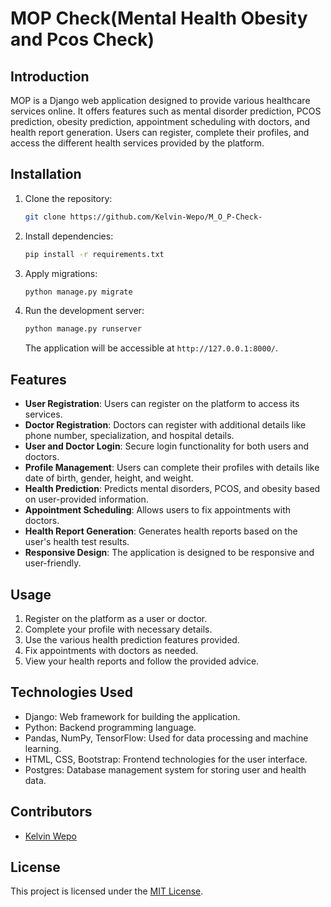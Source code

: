
# MOP Check(Mental Health Obesity and Pcos Check)

## Introduction
MOP is a Django web application designed to provide various healthcare services online. It offers features such as mental disorder prediction, PCOS prediction, obesity prediction, appointment scheduling with doctors, and health report generation. Users can register, complete their profiles, and access the different health services provided by the platform.

## Installation
1. Clone the repository:
   ```bash
   git clone https://github.com/Kelvin-Wepo/M_O_P-Check-
   ```
2. Install dependencies:
   ```bash
   pip install -r requirements.txt
   ```
3. Apply migrations:
   ```bash
   python manage.py migrate
   ```
4. Run the development server:
   ```bash
   python manage.py runserver
   ```
   The application will be accessible at `http://127.0.0.1:8000/`.

## Features
- **User Registration**: Users can register on the platform to access its services.
- **Doctor Registration**: Doctors can register with additional details like phone number, specialization, and hospital details.
- **User and Doctor Login**: Secure login functionality for both users and doctors.
- **Profile Management**: Users can complete their profiles with details like date of birth, gender, height, and weight.
- **Health Prediction**: Predicts mental disorders, PCOS, and obesity based on user-provided information.
- **Appointment Scheduling**: Allows users to fix appointments with doctors.
- **Health Report Generation**: Generates health reports based on the user's health test results.
- **Responsive Design**: The application is designed to be responsive and user-friendly.

## Usage
1. Register on the platform as a user or doctor.
2. Complete your profile with necessary details.
3. Use the various health prediction features provided.
4. Fix appointments with doctors as needed.
5. View your health reports and follow the provided advice.

## Technologies Used
- Django: Web framework for building the application.
- Python: Backend programming language.
- Pandas, NumPy, TensorFlow: Used for data processing and machine learning.
- HTML, CSS, Bootstrap: Frontend technologies for the user interface.
- Postgres: Database management system for storing user and health data.

## Contributors
- [Kelvin Wepo](https://github.com/Kelvin-Wepo)
<!-- - [Contributor Name](https://github.com/contributor_username) -->

## License
This project is licensed under the [MIT License](LICENSE).
